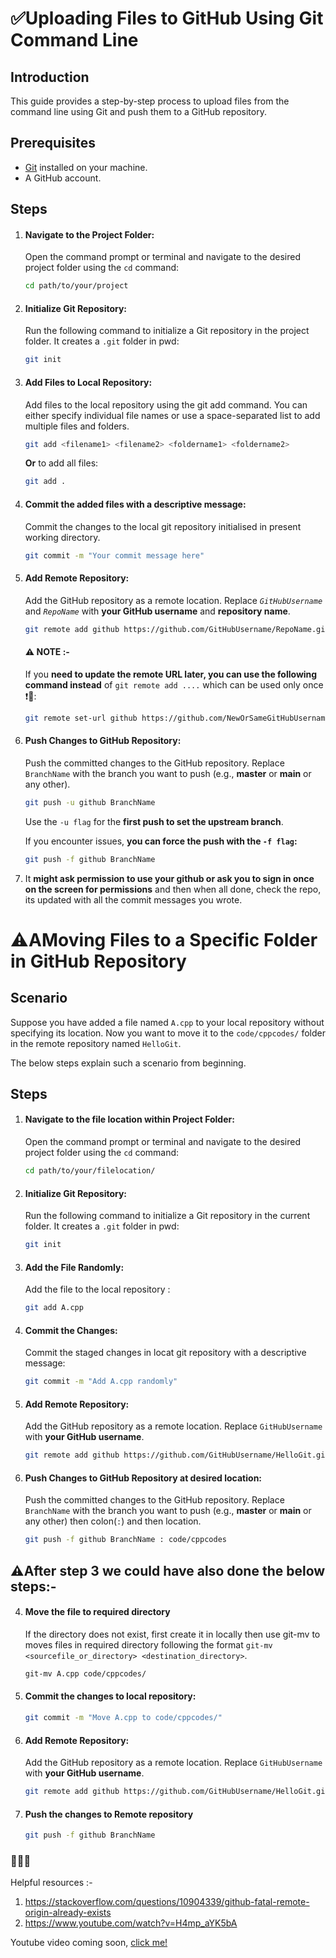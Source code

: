 # ✅Uploading Files to GitHub Using Git Command Line

## Introduction

This guide provides a step-by-step process to upload files from the command line using Git and push them to a GitHub repository.

## Prerequisites

- [Git](https://git-scm.com/) installed on your machine.
- A GitHub account.

## Steps

1. #### **Navigate to the Project Folder:**

   Open the command prompt or terminal and navigate to the desired project folder using the `cd` command:

   ```bash
   cd path/to/your/project
   ```

2. #### **Initialize Git Repository:**

   Run the following command to initialize a Git repository in the project folder. It creates a `.git` folder in pwd:

   ```bash
   git init
   ```

3. #### **Add Files to Local Repository:**

   Add files to the local repository using the git add command. You can either specify individual file names or use a space-separated list to add multiple files and folders.

   ```bash
   git add <filename1> <filename2> <foldername1> <foldername2>
   ```

   **Or** to add all files:

   ```bash
   git add .
   ```

4. #### **Commit the added files with a descriptive message:**

   Commit the changes to the local git repository initialised in present working directory.

   ```bash
   git commit -m "Your commit message here"
   ```

5. #### **Add Remote Repository:**

   Add the GitHub repository as a remote location. Replace _`GitHubUsername`_ and _`RepoName`_ with **your GitHub username** and **repository name**.

   ```bash
   git remote add github https://github.com/GitHubUsername/RepoName.git
   ```

   #### ⚠ NOTE :-

   If you **need to update the remote URL later, you can use the following command instead** of `git remote add ....` which can be used only once ❗👀:

   ```bash
   git remote set-url github https://github.com/NewOrSameGitHubUsername/NewOrSameRepoName.git
   ```

6. #### **Push Changes to GitHub Repository:**

   Push the committed changes to the GitHub repository. Replace `BranchName` with the branch you want to push (e.g., **master** or **main** or any other).

   ```bash
   git push -u github BranchName
   ```

   Use the `-u flag` for the **first push to set the upstream branch**.

   If you encounter issues, **you can force the push with the `-f flag`:**

   ```bash
   git push -f github BranchName
   ```

7. It **might ask permission to use your github or ask you to sign in once on the screen for permissions** and then when all done, check the repo, its updated with all the commit messages you wrote.

# ⚠AMoving Files to a Specific Folder in GitHub Repository

## Scenario

Suppose you have added a file named `A.cpp` to your local repository without specifying its location. Now you want to move it to the `code/cppcodes/` folder in the remote repository named `HelloGit`.

The below steps explain such a scenario from beginning.

## Steps

1. #### **Navigate to the file location within Project Folder:**

   Open the command prompt or terminal and navigate to the desired project folder using the `cd` command:

   ```bash
   cd path/to/your/filelocation/
   ```

2. #### **Initialize Git Repository:**

   Run the following command to initialize a Git repository in the current folder. It creates a `.git` folder in pwd:

   ```bash
   git init
   ```

3. #### **Add the File Randomly:**

   Add the file to the local repository :

   ```bash
   git add A.cpp
   ```

4. #### **Commit the Changes:**

   Commit the staged changes in locat git repository with a descriptive message:

   ```bash
   git commit -m "Add A.cpp randomly"
   ```

5. #### **Add Remote Repository:**

   Add the GitHub repository as a remote location. Replace `GitHubUsername` with **your GitHub username**.

   ```bash
   git remote add github https://github.com/GitHubUsername/HelloGit.git
   ```

6. #### **Push Changes to GitHub Repository at desired location:**

   Push the committed changes to the GitHub repository. Replace `BranchName` with the branch you want to push (e.g., **master** or **main** or any other) then colon(`:`) and then location.

   ```bash
   git push -f github BranchName : code/cppcodes
   ```

## ⚠After step 3 we could have also done the below steps:-

4. #### **Move the file to required directory**

   If the directory does not exist, first create it in locally then use git-mv to moves files in required directory following the format `git-mv <sourcefile_or_directory> <destination_directory>`.

   ```bash
   git-mv A.cpp code/cppcodes/
   ```

5. #### **Commit the changes to local repository:**

   ```bash
   git commit -m "Move A.cpp to code/cppcodes/"
   ```

6. #### **Add Remote Repository:**

   Add the GitHub repository as a remote location. Replace `GitHubUsername` with **your GitHub username**.

   ```bash
   git remote add github https://github.com/GitHubUsername/HelloGit.git
   ```

7. #### Push the changes to Remote repository

   ```bash
   git push -f github BranchName
   ```

### 👀👀👀

Helpful resources :-

1. https://stackoverflow.com/questions/10904339/github-fatal-remote-origin-already-exists
2. https://www.youtube.com/watch?v=H4mp_aYK5bA

Youtube video coming soon, [click me!](./do_not_open/about_to_meet_god_soon.gif)
